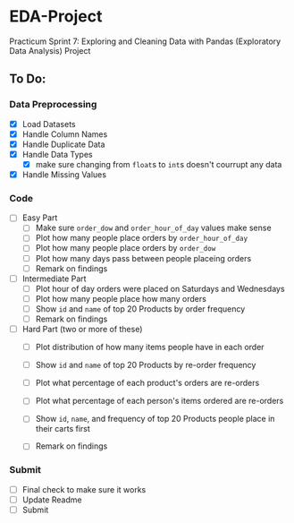 # EDA-Project
Practicum Sprint 7: Exploring and Cleaning Data with Pandas (Exploratory Data Analysis) Project

## To Do:
### Data Preprocessing
- [x] Load Datasets
- [x] Handle Column Names
- [x] Handle Duplicate Data
- [x] Handle Data Types
    - [x] make sure changing from `float`s to `int`s doesn't courrupt any data
- [x] Handle Missing Values

### Code
- [ ] Easy Part
    - [ ] Make sure `order_dow` and `order_hour_of_day` values make sense
    - [ ] Plot how many people place orders by `order_hour_of_day`
    - [ ] Plot how many people place orders by `order_dow`
    - [ ] Plot how many days pass between people placeing orders
    - [ ] Remark on findings
- [ ] Intermediate Part
    - [ ] Plot hour of day orders were placed on Saturdays and Wednesdays
    - [ ] Plot how many people place how many orders
    - [ ] Show `id` and `name` of top 20 Products by order frequency
    - [ ] Remark on findings
- [ ] Hard Part (two or more of these)
    - [ ] Plot distribution of how many items people have in each order
    - [ ] Show `id` and `name` of top 20 Products by re-order frequency
    - [ ] Plot what percentage of each product's orders are re-orders
    - [ ] Plot what percentage of each person's items ordered are re-orders
    - [ ] Show `id`, `name`, and frequency of top 20 Products people place in their carts first
    - [ ] Remark on findings


### Submit
- [ ] Final check to make sure it works
- [ ] Update Readme
- [ ] Submit